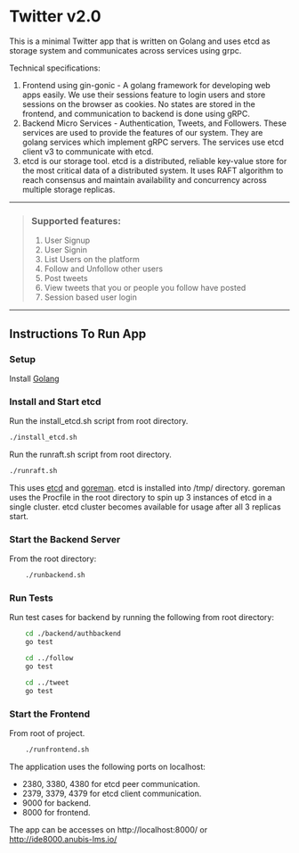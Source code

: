 # Twitter v2.0

This is a minimal Twitter app that is written on Golang and uses etcd as storage system and communicates across services using grpc.

Technical specifications:

1. Frontend using gin-gonic - A golang framework for developing web apps easily. We use their sessions feature to login users and store sessions on the browser as cookies. No states are stored in the frontend, and communication to backend is done using gRPC.
2. Backend Micro Services - Authentication, Tweets, and Followers. These services are used to provide the features of our system. They are golang services which implement gRPC servers. The services use etcd client v3 to communicate with etcd.
3. etcd is our storage tool. etcd is a distributed, reliable key-value store for the most critical data of a distributed system. It uses RAFT algorithm to reach consensus and maintain availability and concurrency across multiple storage replicas.

---

> ### Supported features:
> 1. User Signup
> 2. User Signin
> 3. List Users on the platform
> 4. Follow and Unfollow other users
> 5. Post tweets
> 6. View tweets that you or people you follow have posted
> 7. Session based user login

---

## Instructions To Run App
### Setup

Install [Golang](https://go.dev/doc/install)

### Install and Start etcd

Run the install_etcd.sh script from root directory.
```bash
./install_etcd.sh
```
Run the runraft.sh script from root directory.
```bash
./runraft.sh
```
This uses [etcd](https://github.com/etcd-io/etcd) and [goreman](https://github.com/mattn/goreman).
etcd is installed into /tmp/ directory. goreman uses the Procfile in the root directory to spin up 3 instances of etcd in a single cluster. etcd cluster becomes available for usage after all 3 replicas start.

### Start the Backend Server

From the root directory:
```bash
    ./runbackend.sh
```

### Run Tests

Run test cases for backend by running the following from root directory:
```bash
    cd ./backend/authbackend
    go test 

    cd ../follow
    go test 

    cd ../tweet
    go test 
```

### Start the Frontend

From root of project.  

```bash
    ./runfrontend.sh
```

The application uses the following ports on localhost:
- 2380, 3380, 4380 for etcd peer communication.
- 2379, 3379, 4379 for etcd client communication.
- 9000 for backend.
- 8000 for frontend.

The app can be accesses on http://localhost:8000/ or http://ide8000.anubis-lms.io/

